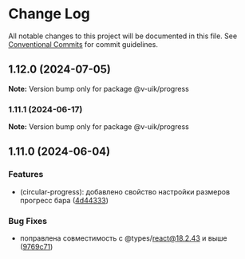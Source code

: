 # Change Log

All notable changes to this project will be documented in this file.
See [Conventional Commits](https://conventionalcommits.org) for commit guidelines.

## 1.12.0 (2024-07-05)

**Note:** Version bump only for package @v-uik/progress





### 1.11.1 (2024-06-17)

**Note:** Version bump only for package @v-uik/progress





## 1.11.0 (2024-06-04)


### Features

* (circular-progress): добавлено свойство настройки размеров прогресс бара ([4d44333](#))


### Bug Fixes

* поправлена совместимость с @types/react@18.2.43 и выше ([9769c71](#))
